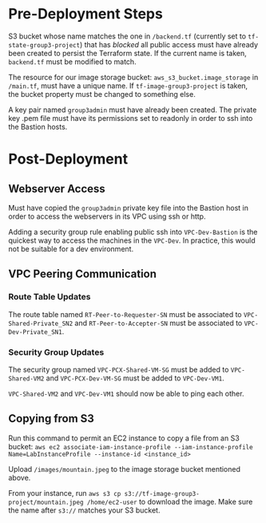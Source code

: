# Pre-Deployment Steps
S3 bucket whose name matches the one in `/backend.tf` (currently set to `tf-state-group3-project`) that has *blocked* all public access must have already been created to persist the Terraform state. If the current name is taken, `backend.tf` must be modified to match.

The resource for our image storage bucket: `aws_s3_bucket.image_storage` in `/main.tf`, must have a unique name. If `tf-image-group3-project` is taken, the bucket property must be changed to something else.

A key pair named `group3admin` must have already been created. The private key .pem file must have its permissions set to readonly in order to ssh into the Bastion hosts.

# Post-Deployment
## Webserver Access
Must have copied the `group3admin` private key file into the Bastion host in order to access the webservers in its VPC using ssh or http.

Adding a security group rule enabling public ssh into `VPC-Dev-Bastion` is the quickest way to access the machines in the `VPC-Dev`. In practice, this would not be suitable for a dev environment.

## VPC Peering Communication
### Route Table Updates
The route table named `RT-Peer-to-Requester-SN` must be associated to `VPC-Shared-Private_SN2` and `RT-Peer-to-Accepter-SN` must be associated to `VPC-Dev-Private_SN1`.

### Security Group Updates
The security group named `VPC-PCX-Shared-VM-SG` must be added to `VPC-Shared-VM2` and `VPC-PCX-Dev-VM-SG` must be added to `VPC-Dev-VM1`.

`VPC-Shared-VM2` and `VPC-Dev-VM1` should now be able to ping each other.

## Copying from S3
Run this command to permit an EC2 instance to copy a file from an S3 bucket:
`aws ec2 associate-iam-instance-profile --iam-instance-profile Name=LabInstanceProfile --instance-id <instance_id>`

Upload `/images/mountain.jpeg` to the image storage bucket mentioned above.

From your instance, run `aws s3 cp s3://tf-image-group3-project/mountain.jpeg /home/ec2-user` to download the image. Make sure the name after `s3://` matches your S3 bucket.